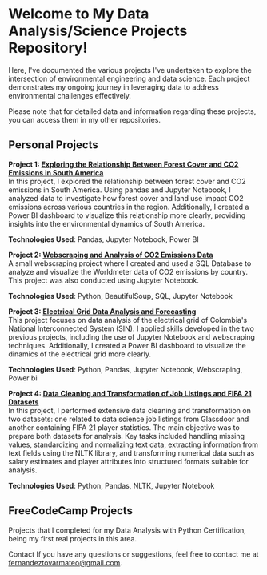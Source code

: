 # Welcome to My Data Analysis/Science Projects Repository!
Here, I've documented the various projects I've undertaken to explore the intersection of environmental engineering and data science. Each project demonstrates my ongoing journey in leveraging data to address environmental challenges effectively.

Please note that for detailed data and information regarding these projects, you can access them in my other repositories.

## Personal Projects

**Project 1: [Exploring the Relationship Between Forest Cover and CO2 Emissions in South America](https://github.com/Mateoferrnandez/Projects/tree/main/Personal%20Projects/Exploring%20the%20Relationship%20Between%20Forest%20Cover%20and%20CO2%20Emissions%20in%20South%20America)**  
In this project, I explored the relationship between forest cover and CO2 emissions in South America. Using pandas and Jupyter Notebook, I analyzed data to investigate how forest cover and land use impact CO2 emissions across various countries in the region. Additionally, I created a Power BI dashboard to visualize this relationship more clearly, providing insights into the environmental dynamics of South America.  

**Technologies Used**: Pandas, Jupyter Notebook, Power BI  


**Project 2: [Webscraping and Analysis of CO2 Emissions Data](https://github.com/Mateoferrnandez/Projects/tree/main/Personal%20Projects/Webscraping%20and%20Analysis%20of%20CO2%20Emissions%20Data)**  
A small webscraping project where I created and used a SQL Database to analyze and visualize the Worldmeter data of CO2 emissions by country. This project was also conducted using Jupyter Notebook.

**Technologies Used**: Python, BeautifulSoup, SQL, Jupyter Notebook  


**Project 3: [Electrical Grid Data Analysis and Forecasting](https://github.com/Mateoferrnandez/Projects/tree/main/Personal%20Projects/Electrical%20Grid%20Data%20Analysis%20and%20Forecasting)**  
This project focuses on data analysis of the electrical grid of Colombia's National Interconnected System (SIN). I applied skills developed in the two previous projects, including the use of Jupyter Notebook and webscraping techniques. Additionally, I created a Power BI dashboard to visualize the dinamics of the electrical grid more clearly.

**Technologies Used**: Python, Pandas, Jupyter Notebook, Webscraping, Power bi 

**Project 4: [ Data Cleaning and Transformation of Job Listings and FIFA 21 Datasets](https://github.com/Mateoferrnandez/Projects/tree/main/Personal%20Projects/Electrical%20Grid%20Data%20Analysis%20and%20Forecasting)**  
In this project, I performed extensive data cleaning and transformation on two datasets: one related to data science job listings from Glassdoor and another containing FIFA 21 player statistics. The main objective was to prepare both datasets for analysis. Key tasks included handling missing values, standardizing and normalizing text data, extracting information from text fields using the NLTK library, and transforming numerical data such as salary estimates and player attributes into structured formats suitable for analysis.

**Technologies Used**: Python, Pandas, NLTK, Jupyter Notebook



## FreeCodeCamp Projects
Projects that I completed for my Data Analysis with Python Certification, being my first real projects in this area.



Contact
If you have any questions or suggestions, feel free to contact me at fernandeztovarmateo@gmail.com.


